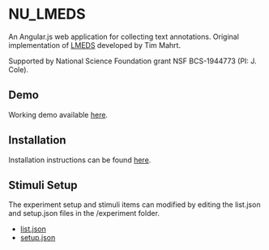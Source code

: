 # NU_LMEDS
An Angular.js web application for collecting text annotations. Original implementation of [LMEDS](https://github.com/timmahrt/LMEDS) developed by Tim Mahrt.

Supported by National Science Foundation grant NSF BCS-1944773 (PI: J. Cole).

## Demo
Working demo available <a href="https://nu-lmeds-demo.web.app/#!/?workerId=1&assignmentId=1" target="_blank">here</a>.

## Installation
Installation instructions can be found [here](docs/NU_LMEDS_instructions.pdf).

## Stimuli Setup
The experiment setup and stimuli items can modified by editing the list.json and setup.json files in the /experiment folder.
- [list.json](docs/list_documentation.pdf)
- [setup.json](docs/setup_documentation)